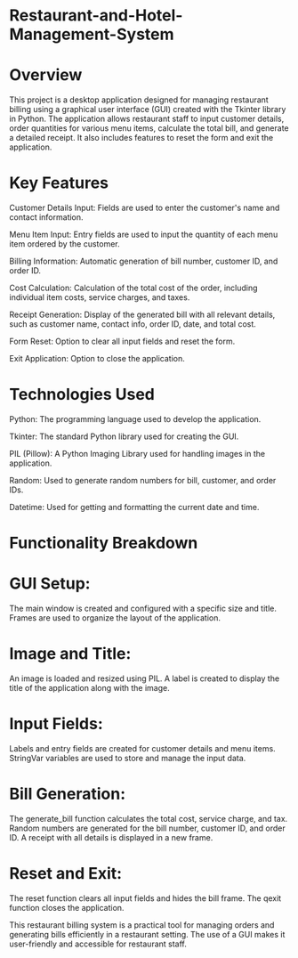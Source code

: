 # Restaurant-and-Hotel-Management-System
# Overview

This project is a desktop application designed for managing restaurant billing using a graphical user interface (GUI) created with the Tkinter library in Python. The application allows restaurant staff to input customer details, order quantities for various menu items, calculate the total bill, and generate a detailed receipt. It also includes features to reset the form and exit the application.

# Key Features

Customer Details Input: Fields are used to enter the customer's name and contact information.

Menu Item Input: Entry fields are used to input the quantity of each menu item ordered by the customer.

Billing Information: Automatic generation of bill number, customer ID, and order ID.

Cost Calculation: Calculation of the total cost of the order, including individual item costs, service charges, and taxes.

Receipt Generation: Display of the generated bill with all relevant details, such as customer name, contact info, order ID, date, and total cost.

Form Reset: Option to clear all input fields and reset the form.

Exit Application: Option to close the application.

# Technologies Used

Python: The programming language used to develop the application.

Tkinter: The standard Python library used for creating the GUI.

PIL (Pillow): A Python Imaging Library used for handling images in the application.

Random: Used to generate random numbers for bill, customer, and order IDs.

Datetime: Used for getting and formatting the current date and time.

# Functionality Breakdown

# GUI Setup:

The main window is created and configured with a specific size and title.
Frames are used to organize the layout of the application.
# Image and Title:
An image is loaded and resized using PIL.
A label is created to display the title of the application along with the image.

# Input Fields:
Labels and entry fields are created for customer details and menu items.
StringVar variables are used to store and manage the input data.

# Bill Generation:
The generate_bill function calculates the total cost, service charge, and tax.
Random numbers are generated for the bill number, customer ID, and order ID.
A receipt with all details is displayed in a new frame.

# Reset and Exit:
The reset function clears all input fields and hides the bill frame.
The qexit function closes the application.

This restaurant billing system is a practical tool for managing orders and generating bills efficiently in a restaurant setting. The use of a GUI makes it user-friendly and accessible for restaurant staff.








